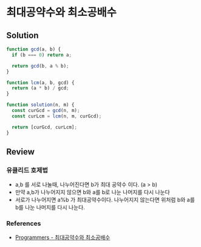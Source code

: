 # 최대공약수와 최소공배수

## Solution

```js
function gcd(a, b) {
  if (b === 0) return a;

  return gcd(b, a % b);
}

function lcm(a, b, gcd) {
  return (a * b) / gcd;
}

function solution(n, m) {
  const curGcd = gcd(n, m);
  const curLcm = lcm(n, m, curGcd);

  return [curGcd, curLcm];
}
```

## Review

### 유클리드 호제법

- a,b 를 서로 나눌때, 나누어진다면 b가 최대 공약수 이다. (a > b)
- 만약 a,b가 나누어지지 않으면 b와 a를 b로 나눈 나머지를 다시 나눈다
- 서로가 나누어지면 a%b 가 최대공약수이다. 나누어지지 않는다면 위처럼 b와 a를 b를 나눈 나머지를 다시 나눈다.

### References

- [Programmers - 최대공약수와 최소공배수](https://school.programmers.co.kr/learn/courses/30/lessons/12940)
